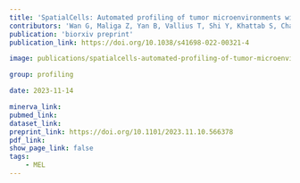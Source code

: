 ```yaml
---
title: 'SpatialCells: Automated profiling of tumor microenvironments with spatially resolved multiplexed single-cell data.'
contributors: 'Wan G, Maliga Z, Yan B, Vallius T, Shi Y, Khattab S, Chang C, Nirmal AJ, Yu K-H, Liu D, Lian CG, DeSimone MS, Sorger PK, Semenov YR.(2024).'
publication: 'biorxiv preprint'
publication_link: https://doi.org/10.1038/s41698-022-00321-4

image: publications/spatialcells-automated-profiling-of-tumor-microenvironments-with-spatially-resolved-multiplexed-single-cell-data.jpg

group: profiling

date: 2023-11-14

minerva_link:
pubmed_link:
dataset_link:
preprint_link: https://doi.org/10.1101/2023.11.10.566378
pdf_link:
show_page_link: false
tags:
    - MEL
---
```

